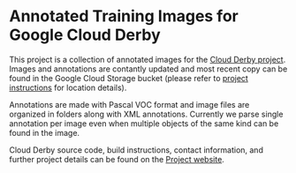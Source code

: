 Annotated Training Images for Google Cloud Derby
=====

This project is a collection of annotated images for the [Cloud Derby project](https://www.cloudderby.io).
Images and annotations are contantly updated and most recent copy can be found 
in the Google Cloud Storage bucket (please refer to [project instructions](bit.ly/robotderby) for location details).

Annotations are made with Pascal VOC format and image files are organized in folders along with XML annotations.
Currently we parse single annotation per image even when multiple objects of the same kind can be found in the image.

Cloud Derby source code, build instructions, contact information, and further project details can be found on the [Project website](https://www.cloudderby.io).

